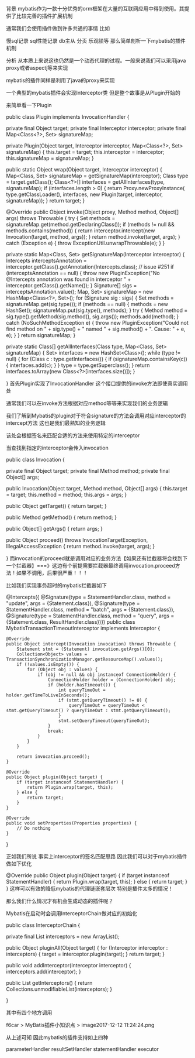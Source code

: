 背景
mybatis作为一款十分优秀的orm框架在大量的互联网应用中得到使用。其提供了比较完善的插件扩展机制

通常我们会使用插件做到许多共通的事情 比如

慢sql记录
sql性能记录
db主从
分页
乐观锁等
那么简单剖析一下mybatis的插件机制

分析
从本质上来说这也仍然是一个动态代理的过程。一般来说我们可以采用java proxy或者aspectj等来实现

mybatis的插件同样是利用了java的proxy来实现

一个典型的mybatis插件会实现Interceptor类 但是整个故事是从Plugin开始的

来简单看一下Plugin

public class Plugin implements InvocationHandler {

  private final Object target;
  private final Interceptor interceptor;
  private final Map<Class<?>, Set<Method>> signatureMap;

  private Plugin(Object target, Interceptor interceptor, Map<Class<?>, Set<Method>> signatureMap) {
    this.target = target;
    this.interceptor = interceptor;
    this.signatureMap = signatureMap;
  }

  public static Object wrap(Object target, Interceptor interceptor) {
    Map<Class<?>, Set<Method>> signatureMap = getSignatureMap(interceptor);
    Class<?> type = target.getClass();
    Class<?>[] interfaces = getAllInterfaces(type, signatureMap);
    if (interfaces.length > 0) {
      return Proxy.newProxyInstance(
          type.getClassLoader(),
          interfaces,
          new Plugin(target, interceptor, signatureMap));
    }
    return target;
  }

  @Override
  public Object invoke(Object proxy, Method method, Object[] args) throws Throwable {
    try {
      Set<Method> methods = signatureMap.get(method.getDeclaringClass());
      if (methods != null && methods.contains(method)) {
        return interceptor.intercept(new Invocation(target, method, args));
      }
      return method.invoke(target, args);
    } catch (Exception e) {
      throw ExceptionUtil.unwrapThrowable(e);
    }
  }

  private static Map<Class<?>, Set<Method>> getSignatureMap(Interceptor interceptor) {
    Intercepts interceptsAnnotation = interceptor.getClass().getAnnotation(Intercepts.class);
    // issue #251
    if (interceptsAnnotation == null) {
      throw new PluginException("No @Intercepts annotation was found in interceptor " + interceptor.getClass().getName());
    }
    Signature[] sigs = interceptsAnnotation.value();
    Map<Class<?>, Set<Method>> signatureMap = new HashMap<Class<?>, Set<Method>>();
    for (Signature sig : sigs) {
      Set<Method> methods = signatureMap.get(sig.type());
      if (methods == null) {
        methods = new HashSet<Method>();
        signatureMap.put(sig.type(), methods);
      }
      try {
        Method method = sig.type().getMethod(sig.method(), sig.args());
        methods.add(method);
      } catch (NoSuchMethodException e) {
        throw new PluginException("Could not find method on " + sig.type() + " named " + sig.method() + ". Cause: " + e, e);
      }
    }
    return signatureMap;
  }

  private static Class<?>[] getAllInterfaces(Class<?> type, Map<Class<?>, Set<Method>> signatureMap) {
    Set<Class<?>> interfaces = new HashSet<Class<?>>();
    while (type != null) {
      for (Class<?> c : type.getInterfaces()) {
        if (signatureMap.containsKey(c)) {
          interfaces.add(c);
        }
      }
      type = type.getSuperclass();
    }
    return interfaces.toArray(new Class<?>[interfaces.size()]);
  }

}
首先Plugin实现了InvocationHandler 这个接口提供的invoke方法即使真实调用处

通常我们可以在invoke方法根据对应method等等来实现我们的业务逻辑

我们了解到Mybatis的plugin对于符合signature的方法会调用对应interceptor的intercept方法 这也是我们最熟知的业务逻辑

该处会根据签名来匹配合适的方法来使用特定的interceptor

当查找到指定的interceptor会传入invocation

public class Invocation {

  private final Object target;
  private final Method method;
  private final Object[] args;

  public Invocation(Object target, Method method, Object[] args) {
    this.target = target;
    this.method = method;
    this.args = args;
  }

  public Object getTarget() {
    return target;
  }

  public Method getMethod() {
    return method;
  }

  public Object[] getArgs() {
    return args;
  }

  public Object proceed() throws InvocationTargetException, IllegalAccessException {
    return method.invoke(target, args);
  }

}
而invocation的proceed就是调用对应的业务方法【如果还有拦截器将会找到下一个拦截器】===》这边有个前提需要拦截器最终调用invocation.proceed方法！如果不调用，后果很严重！！！

比如我们实现事务超时的mybatis拦截器如下

@Intercepts({
        @Signature(type = StatementHandler.class, method = "update", args = {Statement.class}),
        @Signature(type = StatementHandler.class, method = "batch", args = {Statement.class}),
        @Signature(type = StatementHandler.class, method = "query", args = {Statement.class, ResultHandler.class})})
public class MybatisTransactionTimeoutInterceptor implements Interceptor {

    @Override
    public Object intercept(Invocation invocation) throws Throwable {
        Statement stmt = (Statement) invocation.getArgs()[0];
        Collection<Object> values = TransactionSynchronizationManager.getResourceMap().values();
        if (!values.isEmpty()) {
            for (Object obj : values) {
                if (obj != null && obj instanceof ConnectionHolder) {
                    ConnectionHolder holder = (ConnectionHolder) obj;
                    if (holder.hasTimeout()) {
                        int queryTimeOut = holder.getTimeToLiveInSeconds();
                        if (stmt.getQueryTimeout() != 0) {
                            queryTimeOut = queryTimeOut < stmt.getQueryTimeout() ? queryTimeOut : stmt.getQueryTimeout();
                        }
                        stmt.setQueryTimeout(queryTimeOut);
                    }
                    break;
                }
            }
        }

        return invocation.proceed();
    }

    @Override
    public Object plugin(Object target) {
        if (target instanceof StatementHandler) {
            return Plugin.wrap(target, this);
        } else {
            return target;
        }
    }

    @Override
    public void setProperties(Properties properties) {
        // Do nothing
    }
}

正如我们所说 事实上interceptor的签名匹配思路 因此我们可以对于mybatis插件做如下优化

 @Override
    public Object plugin(Object target) {
        if (target instanceof StatementHandler) {
            return Plugin.wrap(target, this);
        } else {
            return target;
        }
    }
这样可以有效的降低mybatis的代理链嵌套层次 特别是插件太多的情况！

那么我们什么情况才有机会生成动态的插件呢？

Mybatis在启动时会调用InterceptorChain做对应的初始化

public class InterceptorChain {

  private final List<Interceptor> interceptors = new ArrayList<Interceptor>();

  public Object pluginAll(Object target) {
    for (Interceptor interceptor : interceptors) {
      target = interceptor.plugin(target);
    }
    return target;
  }

  public void addInterceptor(Interceptor interceptor) {
    interceptors.add(interceptor);
  }

  public List<Interceptor> getInterceptors() {
    return Collections.unmodifiableList(interceptors);
  }

}



其中有四个地方调用

f6car > MyBatis插件小知识点 > image2017-12-12 11:24:24.png

从上述可知 因此mybatis的插件支持如上四种

parameterHandler
resultSetHandler
statementHandler
executor




